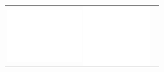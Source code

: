<table width="2000">
<tr>
<td width="2000">
<img align="center" width="50%" alt="lol" src="/stats.svg">
<img align="center" width="45%" alt="lol" src="/commits.svg">
</td>
</tr>
</table>
